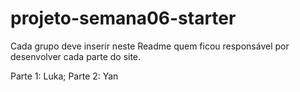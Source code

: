 # projeto-semana06-starter

Cada grupo deve inserir neste Readme quem ficou responsável por desenvolver cada parte do site.

Parte 1: Luka;
Parte 2: Yan
